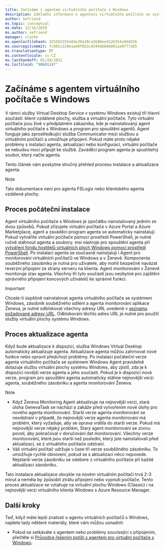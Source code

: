 ```yaml
---
title: Začínáme s agentem virtuálního počítače s Windows
description: Základní informace o agentovi virtuálního počítače se systémem Windows a procesu aktualizace.
author: Sefriend
ms.topic: conceptual
ms.date: 12/16/2020
ms.author: sefriend
manager: clarkn
ms.openlocfilehash: 325502255e84e38a39ca5b90ee4126354c0d425b
ms.sourcegitcommit: fc401c220eaa40f6b3c8344db84b801aa9ff7185
ms.translationtype: MT
ms.contentlocale: cs-CZ
ms.lasthandoff: 01/20/2021
ms.locfileid: "98601247"
---
```

# <a name="get-started-with-the-windows-virtual-desktop-agent"></a>Začínáme s agentem virtuálního počítače s Windows

V rámci služby Virtual Desktop Service v systému Windows existují tři hlavní součásti: klient vzdálené plochy, služba a virtuální počítače. Tyto virtuální počítače jsou živé v předplatném zákazníka, kde je nainstalovaný agent virtuálního počítače s Windows a program pro spouštění agentů. Agent funguje jako zprostředkující služba Communicator mezi službou a virtuálními počítači a umožňuje připojení. Pokud máte proto nějaké problémy s instalací agenta, aktualizací nebo konfigurací, virtuální počítače se nebudou moci připojit ke službě. Zaváděcí program agenta je spustitelný soubor, který načte agenta. 

Tento článek vám poskytne stručný přehled procesu instalace a aktualizace agenta.

>[!NOTE]
>Tato dokumentace není pro agenta FSLogix nebo klientského agenta vzdálené plochy.


## <a name="initial-installation-process"></a>Proces počáteční instalace

Agent virtuálního počítače s Windows je zpočátku nainstalovaný jedním ze dvou způsobů. Pokud zřizujete virtuální počítače v Azure Portal a Azure Marketplace, agent a zaváděcí program agenta se automaticky nainstalují. Pokud vytváříte virtuální počítače pomocí prostředí PowerShell, je nutné ručně stáhnout agenta a soubory. msi nástroje pro spouštění agenta při [vytváření fondu hostitelů virtuálních ploch Windows pomocí prostředí PowerShell](create-host-pools-powershell.md#register-the-virtual-machines-to-the-windows-virtual-desktop-host-pool). Po instalaci agenta se současně nainstalují i Agent pro monitorování virtuálních počítačů ve Windows a v Ženevě. Komponenta souběžného zásobníku je nutná pro uživatele, aby mohli bezpečně navázat reverzní připojení ze strany serveru na klienta. Agent monitorování v Ženevě monitoruje stav agenta. Všechny tři tyto součásti jsou nezbytné pro zajištění správného připojení koncových uživatelů ke správné funkci.

>[!IMPORTANT]
>Chcete-li úspěšně nainstalovat agenta virtuálního počítače se systémem Windows, zásobník souběžného sdílení a agenta monitorování aplikace Ženeva, je nutné odblokovat všechny adresy URL uvedené v [seznamu požadované adresy URL](safe-url-list.md#virtual-machines). Odblokování těchto adres URL je nutné pro použití služby virtuální plochy systému Windows.

## <a name="agent-update-process"></a>Proces aktualizace agenta

Když bude aktualizace k dispozici, služba Windows Virtual Desktop automaticky aktualizuje agenta. Aktualizace agenta můžou zahrnovat nové funkce nebo opravit předchozí problémy. Po instalaci počáteční verze agenta virtuálního počítače se systémem Windows Agent pravidelně dotazuje službu virtuální plochy systému Windows, aby zjistil, zda je k dispozici novější verze agenta a jeho součástí. Pokud je k dispozici nová verze, program pro spouštění agenta automaticky stáhne nejnovější verzi agenta, souběžného zásobníku a agenta monitorování Ženeva.

>[!NOTE]
>- Když Ženeva Monitoring Agent aktualizuje na nejnovější verzi, stará úloha GenevaTask se nachází a zakáže před vytvořením nové úlohy pro nového agenta monitorování. Starší verze agenta monitorování se neodstraní v případě, že nejnovější verze agenta monitorování má problém, který vyžaduje, aby se oprava vrátila do starší verze. Pokud má nejnovější verze nějaký problém, Starý agent monitorování se znovu povolí, aby pokračoval v doručování dat monitorování. Všechny verze monitorování, které jsou starší než poslední, který jste nainstalovali před aktualizací, se z virtuálního počítače odstraní.
>- Váš virtuální počítač udržuje v čase tři verze souběžného zásobníku. To umožňuje rychlé obnovení, pokud se s aktualizací něco nepovede. Nejstarší verze zásobníku se odebere z virtuálního počítače při každé aktualizaci zásobníku.

Tato instalace aktualizace obvykle na novém virtuálním počítači trvá 2-3 minut a neměla by způsobit ztrátu připojení nebo vypnutí počítače. Tento proces aktualizace se vztahuje na virtuální plochu Windows (Classic) i na nejnovější verzi virtuálního klienta Windows s Azure Resource Manager.

## <a name="next-steps"></a>Další kroky

Teď, když máte lepší znalosti o agentu virtuálních počítačů s Windows, najdete tady některé materiály, které vám můžou usnadnit:

- Pokud se setkáváte s agentem nebo problémy související s připojením, přečtěte si [Průvodce řešením potíží s agentem pro virtuální počítače s Windows](troubleshoot-agent.md).